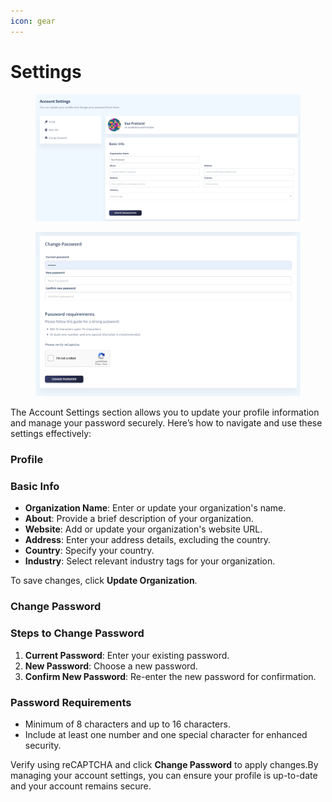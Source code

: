 ```yaml
---
icon: gear
---
```


# Settings

<div>

<figure><img src="../.gitbook/assets/Screenshot 2024-09-13 at 9.50.00 PM.png" alt=""><figcaption></figcaption></figure>

 

<figure><img src="../.gitbook/assets/Screenshot 2024-09-13 at 9.50.07 PM.png" alt=""><figcaption></figcaption></figure>

</div>

The Account Settings section allows you to update your profile information and manage your password securely. Here’s how to navigate and use these settings effectively:

### Profile

### Basic Info

* **Organization Name**: Enter or update your organization's name.
* **About**: Provide a brief description of your organization.
* **Website**: Add or update your organization's website URL.
* **Address**: Enter your address details, excluding the country.
* **Country**: Specify your country.
* **Industry**: Select relevant industry tags for your organization.

To save changes, click **Update Organization**.

### Change Password

### Steps to Change Password

1. **Current Password**: Enter your existing password.
2. **New Password**: Choose a new password.
3. **Confirm New Password**: Re-enter the new password for confirmation.

### Password Requirements

* Minimum of 8 characters and up to 16 characters.
* Include at least one number and one special character for enhanced security.

Verify using reCAPTCHA and click **Change Password** to apply changes.By managing your account settings, you can ensure your profile is up-to-date and your account remains secure.
